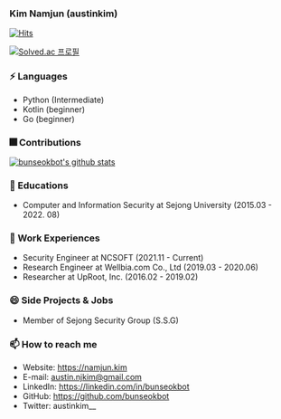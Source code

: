 ### Kim Namjun (austinkim)

[![Hits](https://hits.seeyoufarm.com/api/count/incr/badge.svg?url=https%3A%2F%2Fgithub.com%2Fbunseokbot%2Fbunseokbot&count_bg=%2379C83D&title_bg=%23555555&icon=&icon_color=%23E7E7E7&title=hits&edge_flat=false)](https://hits.seeyoufarm.com)

[![Solved.ac
프로필](http://mazassumnida.wtf/api/v2/generate_badge?boj=austinkim)](https://solved.ac/austinkim)

### ⚡ Languages
* Python (Intermediate)
* Kotlin (beginner)
* Go (beginner)

### 🎆 Contributions
[![bunseokbot's github stats](https://github-readme-stats.vercel.app/api?username=bunseokbot&hide_border=true&hide_title=true)](https://github.com/anuraghazra/github-readme-stats)

### 🌱 Educations
* Computer and Information Security at Sejong University (2015.03 - 2022. 08)

### 🎱 Work Experiences
* Security Engineer at NCSOFT (2021.11 - Current)
* Research Engineer at Wellbia.com Co., Ltd (2019.03 - 2020.06)
* Researcher at UpRoot, Inc. (2016.02 - 2019.02)

### 😄 Side Projects & Jobs
* Member of Sejong Security Group (S.S.G)

### 📫 How to reach me
* Website: https://namjun.kim
* E-mail: austin.njkim@gmail.com
* LinkedIn: https://linkedin.com/in/bunseokbot
* GitHub: https://github.com/bunseokbot
* Twitter: austinkim__
